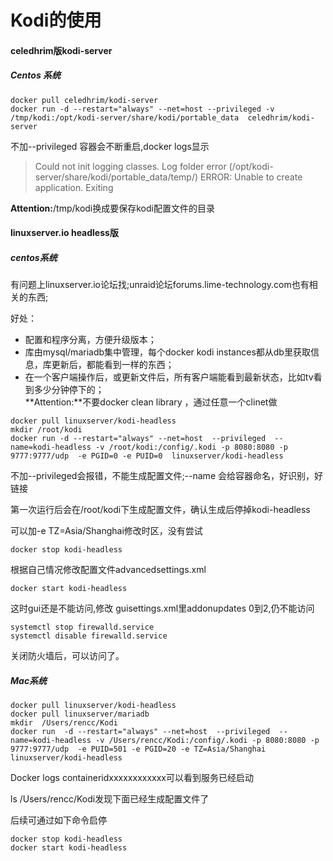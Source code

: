 # Kodi的使用

#### celedhrim版kodi-server
##### Centos 系统   
```
docker pull celedhrim/kodi-server   
docker run -d --restart="always" --net=host --privileged -v /tmp/kodi:/opt/kodi-server/share/kodi/portable_data  celedhrim/kodi-server   
```

不加--privileged 容器会不断重启,docker logs显示   
> Could not init logging classes. Log folder error (/opt/kodi-server/share/kodi/portable_data/temp/)
> ERROR: Unable to create application. Exiting

**Attention:**/tmp/kodi换成要保存kodi配置文件的目录




#### linuxserver.io headless版
##### centos系统
有问题上linuxserver.io论坛找;unraid论坛forums.lime-technology.com也有相关的东西;

好处：
- 配置和程序分离，方便升级版本；   
- 库由mysql/mariadb集中管理，每个docker kodi instances都从db里获取信息，库更新后，都能看到一样的东西；
- 在一个客户端操作后，或更新文件后，所有客户端能看到最新状态，比如tv看到多少分钟停下的；  
**Attention:**不要docker clean library ，通过任意一个clinet做

```
docker pull linuxserver/kodi-headless
mkdir /root/kodi
docker run -d --restart="always" --net=host  --privileged  --name=kodi-headless -v /root/kodi:/config/.kodi -p 8080:8080 -p 9777:9777/udp  -e PGID=0 -e PUID=0  linuxserver/kodi-headless
```
不加--privileged会报错，不能生成配置文件;--name 会给容器命名，好识别，好链接   

第一次运行后会在/root/kodi下生成配置文件，确认生成后停掉kodi-headless    

可以加-e TZ=Asia/Shanghai修改时区，没有尝试   

```
docker stop kodi-headless
```
根据自己情况修改配置文件advancedsettings.xml
```
docker start kodi-headless
```
这时gui还是不能访问,修改 guisettings.xml里addonupdates 0到2,仍不能访问
```
systemctl stop firewalld.service
systemctl disable firewalld.service
```
关闭防火墙后，可以访问了。

##### Mac系统


```
docker pull linuxserver/kodi-headless
docker pull linuxserver/mariadb
mkdir  /Users/rencc/Kodi
docker run  -d --restart="always" --net=host  --privileged  --name=kodi-headless -v /Users/rencc/Kodi:/config/.kodi -p 8080:8080 -p 9777:9777/udp  -e PUID=501 -e PGID=20 -e TZ=Asia/Shanghai  linuxserver/kodi-headless
```
Docker logs containeridxxxxxxxxxxxx可以看到服务已经启动   

ls /Users/rencc/Kodi发现下面已经生成配置文件了

后续可通过如下命令启停
```
docker stop kodi-headless
docker start kodi-headless
```


